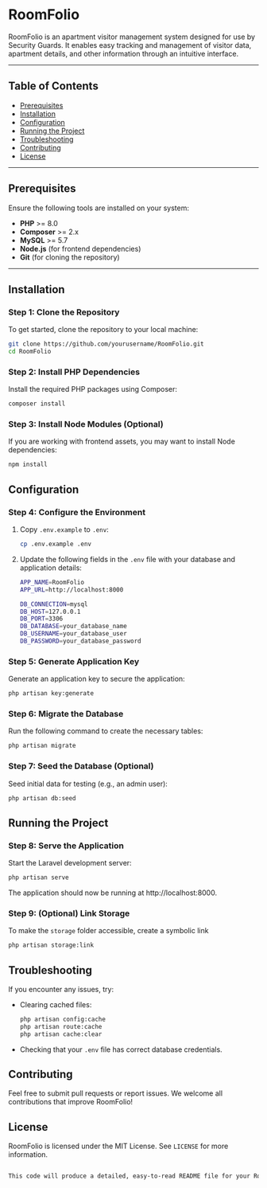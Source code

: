 # RoomFolio

RoomFolio is an apartment visitor management system designed for use by Security Guards. It enables easy tracking and management of visitor data, apartment details, and other information through an intuitive interface.

---

## Table of Contents
- [Prerequisites](#prerequisites)
- [Installation](#installation)
- [Configuration](#configuration)
- [Running the Project](#running-the-project)
- [Troubleshooting](#troubleshooting)
- [Contributing](#contributing)
- [License](#license)

---


## Prerequisites
Ensure the following tools are installed on your system:
- **PHP** >= 8.0
- **Composer** >= 2.x
- **MySQL** >= 5.7
- **Node.js** (for frontend dependencies)
- **Git** (for cloning the repository)

---

## Installation


### Step 1: Clone the Repository
To get started, clone the repository to your local machine:
```bash
git clone https://github.com/yourusername/RoomFolio.git
cd RoomFolio
```

### Step 2: Install PHP Dependencies
Install the required PHP packages using Composer:
```bash
composer install
```

### Step 3: Install Node Modules (Optional)
If you are working with frontend assets, you may want to install Node dependencies:
```bash
npm install
```
## Configuration

### Step 4: Configure the Environment
1. Copy `.env.example` to `.env`:

   ```bash
   cp .env.example .env
   ```
2. Update the following fields in the `.env` file with your database and application details:
    ```bash
    APP_NAME=RoomFolio
    APP_URL=http://localhost:8000

    DB_CONNECTION=mysql
    DB_HOST=127.0.0.1
    DB_PORT=3306
    DB_DATABASE=your_database_name
    DB_USERNAME=your_database_user
    DB_PASSWORD=your_database_password

    ```
### Step 5: Generate Application Key
Generate an application key to secure the application:
```bash
php artisan key:generate
```
### Step 6: Migrate the Database
Run the following command to create the necessary tables:
```bash
php artisan migrate
```
### Step 7: Seed the Database (Optional)
Seed initial data for testing (e.g., an admin user):
```bash
php artisan db:seed
```

## Running the Project
### Step 8: Serve the Application
Start the Laravel development server:
```bash
php artisan serve
```
The application should now be running at http://localhost:8000.

### Step 9: (Optional) Link Storage
To make the `storage` folder accessible, create a symbolic link
```bash
php artisan storage:link
```

## Troubleshooting
If you encounter any issues, try:

- Clearing cached files:
    ```bash
    php artisan config:cache
    php artisan route:cache
    php artisan cache:clear
    ```
- Checking that your `.env` file has correct database credentials.

## Contributing
Feel free to submit pull requests or report issues. We welcome all contributions that improve RoomFolio!

## License
RoomFolio is licensed under the MIT License. See `LICENSE` for more information.

```bash

This code will produce a detailed, easy-to-read README file for your RoomFolio project, guiding users through installation, configuration, and running the application. Let me know if you'd like to add any further customization!

```
